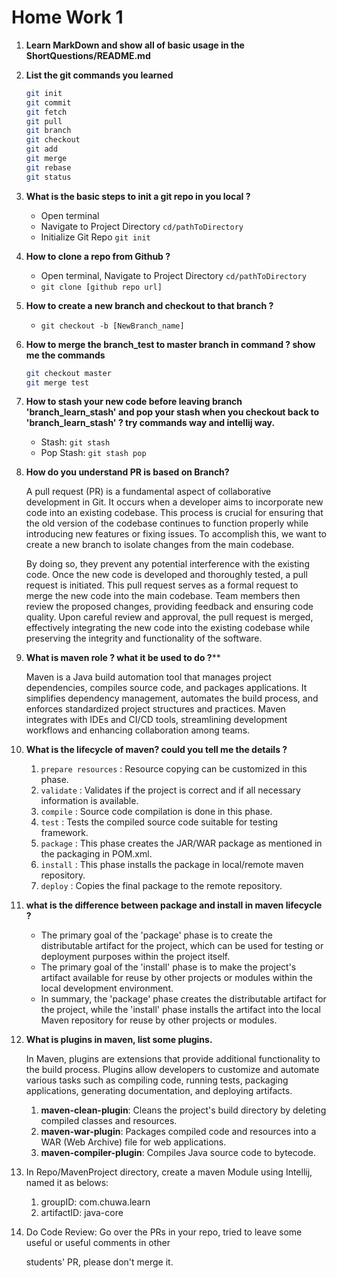# Home Work 1

1. **Learn MarkDown and show all of basic usage in the ShortQuestions/README.md**

2. **List the git commands you learned**

    ```bash
    git init
    git commit
    git fetch
    git pull
    git branch
    git checkout
    git add
    git merge
    git rebase
    git status
    ```

3. **What is the basic steps to init a git repo in you local ?**

    - Open terminal
    - Navigate to Project Directory  `cd/pathToDirectory`
    - Initialize Git Repo `git init`

4. **How to clone a repo from Github ?**

    - Open terminal, Navigate to Project Directory  `cd/pathToDirectory`
    - `git clone [github repo url]`

5. **How to create a new branch and checkout to that branch ?**

    - `git checkout -b [NewBranch_name]`

6. **How to merge the branch_test to master branch in command ? show me the commands**

    ```bash
    git checkout master
    git merge test
    ```

7. **How to stash your new code before leaving branch 'branch_learn_stash' and pop your stash when you 
    checkout back to 'branch_learn_stash' ? try commands way and intellij way.**

    - Stash: `git stash`
    - Pop Stash: `git stash pop`

8. **How do you understand PR is based on Branch?**

    A pull request (PR) is a fundamental aspect of collaborative development in Git. It occurs when a developer aims to incorporate new code into an existing codebase. This process is crucial for ensuring that the old version of the codebase continues to function properly while introducing new features or fixing issues. To accomplish this, we want to create a new branch to isolate changes from the main codebase. 

    By doing so, they prevent any potential interference with the existing code. Once the new code is developed and thoroughly tested, a pull request is initiated. This pull request serves as a formal request to merge the new code into the main codebase. Team members then review the proposed changes, providing feedback and ensuring code quality. Upon careful review and approval, the pull request is merged, effectively integrating the new code into the existing codebase while preserving the integrity and functionality of the software.

9. **What is maven role ? what it be used to do ?****

    Maven is a Java build automation tool that manages project dependencies, compiles source code, and packages applications. It simplifies dependency management, automates the build process, and enforces standardized project structures and practices. Maven integrates with IDEs and CI/CD tools, streamlining development workflows and enhancing collaboration among teams.

10. **What is the lifecycle of maven? could you tell me the details ?**

    1. `prepare resources` : Resource copying can be customized in this phase.
    2. `validate` : Validates if the project is correct and if all necessary information
        is available.
    3. `compile` : Source code compilation is done in this phase.
    4. `test` : Tests the compiled source code suitable for testing framework.
    5. `package` : This phase creates the JAR/WAR package as mentioned in the
        packaging in POM.xml.
    6. `install` : This phase installs the package in local/remote maven
        repository.
    7. `deploy` : Copies the final package to the remote repository.

11. **what is the difference between package and install in maven lifecycle ?**

     - The primary goal of the 'package' phase is to create the distributable artifact for the project, which can be used for testing or deployment purposes within the project itself.
     - The primary goal of the 'install' phase is to make the project's artifact available for reuse by other projects or modules within the local development environment.
     - In summary, the 'package' phase creates the distributable artifact for the project, while the 'install' phase installs the artifact into the local Maven repository for reuse by other projects or modules.

12. **What is plugins in maven, list some plugins.**

     In Maven, plugins are extensions that provide additional functionality to the build process. Plugins allow developers to customize and automate various tasks such as compiling code, running tests, packaging applications, generating documentation, and deploying artifacts. 

     1. **maven-clean-plugin**: Cleans the project's build directory by deleting compiled classes and resources.
     2. **maven-war-plugin**: Packages compiled code and resources into a WAR (Web Archive) file for web applications.
     3. **maven-compiler-plugin**: Compiles Java source code to bytecode.

13. In Repo/MavenProject directory, create a maven Module using Intellij, named it as belows:

      1. groupID: com.chuwa.learn 
      2. artifactID: java-core 

14. Do Code Review: Go over the PRs in your repo, tried to leave some useful or useful comments in other 

      students' PR, please don't merge it.

